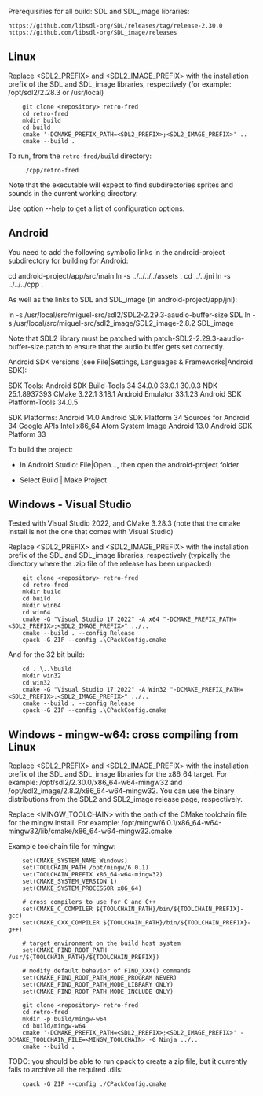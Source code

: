 
Prerequisities for all build: SDL and SDL_image libraries:

    https://github.com/libsdl-org/SDL/releases/tag/release-2.30.0
    https://github.com/libsdl-org/SDL_image/releases


Linux
-----

Replace <SDL2_PREFIX> and <SDL2_IMAGE_PREFIX> with the installation prefix of the SDL and
SDL_image libraries, respectively (for example: /opt/sdl2/2.28.3 or /usr/local)

```
    git clone <repository> retro-fred
    cd retro-fred
    mkdir build
    cd build
    cmake '-DCMAKE_PREFIX_PATH=<SDL2_PREFIX>;<SDL2_IMAGE_PREFIX>' ..
    cmake --build .
```

To run, from the `retro-fred/build` directory:

```
    ./cpp/retro-fred
```

Note that the executable will expect to find subdirectories sprites and sounds in the
current working directory.

Use option --help to get a list of configuration options.


Android
-------

You need to add the following symbolic links in the android-project
subdirectory for building for Android:

  cd android-project/app/src/main
  ln -s ../../../../assets .
  cd ../../jni
  ln -s ../../../cpp .

As well as the links to SDL and SDL_image (in android-project/app/jni):

  ln -s /usr/local/src/miguel-src/sdl2/SDL2-2.29.3-aaudio-buffer-size SDL
  ln -s /usr/local/src/miguel-src/sdl2_image/SDL2_image-2.8.2 SDL_image

Note that SDL2 library must be patched with
patch-SDL2-2.29.3-aaudio-buffer-size.patch to ensure that the audio
buffer gets set correctly.

Android SDK versions (see File|Settings, Languages & Frameworks|Android SDK):

  SDK Tools:
    Android SDK Build-Tools 34
      34.0.0
      33.0.1
      30.0.3
    NDK
      25.1.8937393
    CMake
      3.22.1
      3.18.1
    Android Emulator 33.1.23
    Android SDK Platform-Tools 34.0.5

  SDK Platforms:
    Android 14.0
      Android SDK Platform 34
      Sources for Android 34
      Google APIs Intel x86_64 Atom System Image
    Android 13.0
      Android SDK Platform 33

To build the project:

  * In Android Studio: File|Open..., then open the android-project
    folder

  * Select Build | Make Project


Windows - Visual Studio
-----------------------

Tested with Visual Studio 2022, and CMake 3.28.3
(note that the cmake install is not the one that comes with Visual Studio)

Replace <SDL2_PREFIX> and <SDL2_IMAGE_PREFIX> with the installation prefix of the SDL and
SDL_image libraries, respectively (typically the directory where the .zip file of the
release has been unpacked)

```
    git clone <repository> retro-fred
    cd retro-fred
    mkdir build
    cd build
    mkdir win64
    cd win64
    cmake -G "Visual Studio 17 2022" -A x64 "-DCMAKE_PREFIX_PATH=<SDL2_PREFIX>;<SDL2_IMAGE_PREFIX>" ../..
    cmake --build . --config Release
    cpack -G ZIP --config .\CPackConfig.cmake
```

And for the 32 bit build:

```
    cd ..\..\build
    mkdir win32
    cd win32
    cmake -G "Visual Studio 17 2022" -A Win32 "-DCMAKE_PREFIX_PATH=<SDL2_PREFIX>;<SDL2_IMAGE_PREFIX>" ../..
    cmake --build . --config Release
    cpack -G ZIP --config .\CPackConfig.cmake
```

Windows - mingw-w64: cross compiling from Linux
-----------------------------------------------

Replace <SDL2_PREFIX> and <SDL2_IMAGE_PREFIX> with the installation
prefix of the SDL and SDL_image libraries for the x86_64 target. For
example: /opt/sdl2/2.30.0/x86_64-w64-mingw32 and
/opt/sdl2_image/2.8.2/x86_64-w64-mingw32. You can use the binary
distributions from the SDL2 and SDL2_image release page, respectively.

Replace <MINGW_TOOLCHAIN> with the path of the CMake toolchain file
for the mingw install. For example:
/opt/mingw/6.0.1/x86_64-w64-mingw32/lib/cmake/x86_64-w64-mingw32.cmake

Example toolchain file for mingw:

```
    set(CMAKE_SYSTEM_NAME Windows)
    set(TOOLCHAIN_PATH /opt/mingw/6.0.1)
    set(TOOLCHAIN_PREFIX x86_64-w64-mingw32)
    set(CMAKE_SYSTEM_VERSION 1)
    set(CMAKE_SYSTEM_PROCESSOR x86_64)

    # cross compilers to use for C and C++
    set(CMAKE_C_COMPILER ${TOOLCHAIN_PATH}/bin/${TOOLCHAIN_PREFIX}-gcc)
    set(CMAKE_CXX_COMPILER ${TOOLCHAIN_PATH}/bin/${TOOLCHAIN_PREFIX}-g++)

    # target environment on the build host system
    set(CMAKE_FIND_ROOT_PATH /usr/${TOOLCHAIN_PATH}/${TOOLCHAIN_PREFIX})

    # modify default behavior of FIND_XXX() commands
    set(CMAKE_FIND_ROOT_PATH_MODE_PROGRAM NEVER)
    set(CMAKE_FIND_ROOT_PATH_MODE_LIBRARY ONLY)
    set(CMAKE_FIND_ROOT_PATH_MODE_INCLUDE ONLY)
```


```
    git clone <repository> retro-fred
    cd retro-fred
    mkdir -p build/mingw-w64
    cd build/mingw-w64
    cmake '-DCMAKE_PREFIX_PATH=<SDL2_PREFIX>;<SDL2_IMAGE_PREFIX>' -DCMAKE_TOOLCHAIN_FILE=<MINGW_TOOLCHAIN> -G Ninja ../..
    cmake --build .
```

TODO: you should be able to run cpack to create a zip file, but it
currently fails to archive all the required .dlls:

```
    cpack -G ZIP --config ./CPackConfig.cmake
```
